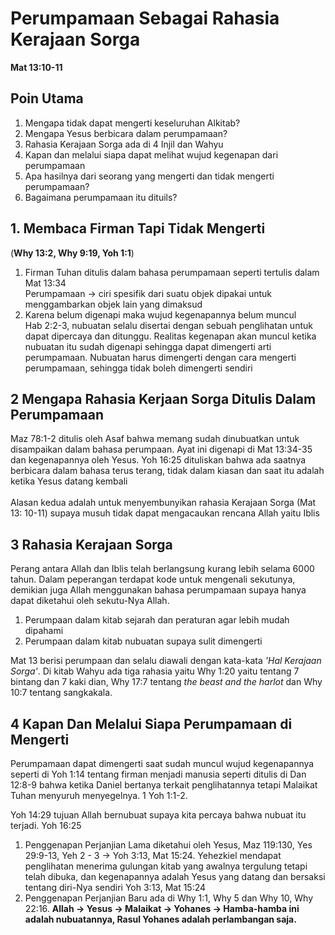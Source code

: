 # Perumpamaan Sebagai Rahasia Kerajaan Sorga
__Mat 13:10-11__

## Poin Utama
1. Mengapa tidak dapat mengerti keseluruhan Alkitab?
2. Mengapa Yesus berbicara dalam perumpamaan?
3. Rahasia Kerajaan Sorga ada di 4 Injil dan Wahyu
4. Kapan dan melalui siapa dapat melihat wujud kegenapan dari perumpamaan
5. Apa hasilnya dari seorang yang mengerti dan tidak mengerti perumpamaan?
6. Bagaimana perumpamaan itu dituils?

## 1. Membaca Firman Tapi Tidak Mengerti
(__Why 13:2, Why 9:19, Yoh 1:1__)

1. Firman Tuhan ditulis dalam bahasa perumpamaan seperti tertulis dalam Mat 13:34 <br>
    Perumpamaan -> ciri spesifik dari suatu objek dipakai untuk menggambarkan objek lain yang dimaksud
2. Karena belum digenapi maka wujud kegenapannya belum muncul <br>
Hab 2:2-3, nubuatan selalu disertai dengan sebuah penglihatan untuk dapat dipercaya dan ditunggu. Realitas kegenapan akan muncul ketika nubuatan itu sudah digenapi sehingga dapat dimengerti arti perumpamaan. Nubuatan harus dimengerti dengan cara mengerti perumpamaan, sehingga tidak boleh dimengerti sendiri

## 2 Mengapa Rahasia Kerjaan Sorga Ditulis Dalam Perumpamaan
Maz 78:1-2 ditulis oleh Asaf bahwa memang sudah dinubuatkan untuk disampaikan dalam bahasa perumpaan. Ayat ini digenapi di Mat 13:34-35 dan kegenapannya oleh Yesus. Yoh 16:25 dituliskan bahwa ada saatnya berbicara dalam bahasa terus terang, tidak dalam kiasan dan saat itu adalah ketika Yesus datang kembali <br><br>
Alasan kedua adalah untuk menyembunyikan rahasia Kerajaan Sorga (Mat 13: 10-11) supaya musuh tidak dapat mengacaukan rencana Allah yaitu Iblis

## 3 Rahasia Kerajaan Sorga
Perang antara Allah dan Iblis telah berlangsung kurang lebih selama 6000 tahun. Dalam peperangan terdapat kode untuk mengenali sekutunya, demikian juga Allah menggunakan bahasa perumpamaan supaya hanya dapat diketahui oleh sekutu-Nya Allah.
1. Perumpaan dalam kitab sejarah dan peraturan agar lebih mudah dipahami
2. Perumpaan dalam kitab nubuatan supaya sulit dimengerti

Mat 13 berisi perumpaan dan selalu diawali dengan kata-kata _'Hal Kerajaan Sorga'_. Di kitab Wahyu ada tiga rahasia yaitu Why 1:20 yaitu tentang 7 bintang dan 7 kaki dian, Why 17:7 tentang _the beast and the harlot_ dan Why 10:7 tentang sangkakala.

## 4 Kapan Dan Melalui Siapa Perumpamaan di Mengerti
Perumpamaan dapat dimengerti saat sudah muncul wujud kegenapannya seperti di Yoh 1:14 tentang firman menjadi manusia seperti ditulis di Dan 12:8-9 bahwa ketika Daniel bertanya terkait penglihatannya tetapi Malaikat Tuhan menyuruh menyegelnya. 1 Yoh 1:1-2.

Yoh 14:29 tujuan Allah bernubuat supaya kita percaya bahwa nubuat itu terjadi. Yoh 16:25

1. Penggenapan Perjanjian Lama diketahui oleh Yesus, Maz 119:130, Yes 29:9-13, Yeh 2 - 3 -> Yoh 3:13, Mat 15:24. Yehezkiel mendapat penglihatan menerima gulungan kitab yang awalnya tergulung tetapi telah dibuka, dan kegenapannya adalah Yesus yang datang dan bersaksi tentang diri-Nya sendiri Yoh 3:13, Mat 15:24
2. Penggenapan Perjanjian Baru ada di Why 1:1, Why 5 dan Why 10, Why 22:16. <b>
Allah -> Yesus -> Malaikat -> Yohanes -> Hamba-hamba ini adalah nubuatannya, Rasul Yohanes adalah perlambangan saja. 

